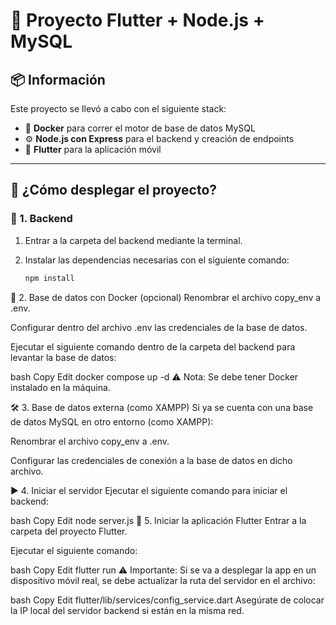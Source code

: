 # 📱 Proyecto Flutter + Node.js + MySQL

## 📦 Información

Este proyecto se llevó a cabo con el siguiente stack:

- 🐳 **Docker** para correr el motor de base de datos MySQL  
- ⚙️ **Node.js con Express** para el backend y creación de endpoints  
- 📱 **Flutter** para la aplicación móvil

---

## 🚀 ¿Cómo desplegar el proyecto?

### 🔧 1. Backend

1. Entrar a la carpeta del backend mediante la terminal.
2. Instalar las dependencias necesarias con el siguiente comando:

   ```bash
   npm install
🐳 2. Base de datos con Docker (opcional)
Renombrar el archivo copy_env a .env.

Configurar dentro del archivo .env las credenciales de la base de datos.

Ejecutar el siguiente comando dentro de la carpeta del backend para levantar la base de datos:

bash
Copy
Edit
docker compose up -d
⚠️ Nota: Se debe tener Docker instalado en la máquina.

🛠️ 3. Base de datos externa (como XAMPP)
Si ya se cuenta con una base de datos MySQL en otro entorno (como XAMPP):

Renombrar el archivo copy_env a .env.

Configurar las credenciales de conexión a la base de datos en dicho archivo.

▶️ 4. Iniciar el servidor
Ejecutar el siguiente comando para iniciar el backend:

bash
Copy
Edit
node server.js
📱 5. Iniciar la aplicación Flutter
Entrar a la carpeta del proyecto Flutter.

Ejecutar el siguiente comando:

bash
Copy
Edit
flutter run
⚠️ Importante: Si se va a desplegar la app en un dispositivo móvil real, se debe actualizar la ruta del servidor en el archivo:

bash
Copy
Edit
flutter/lib/services/config_service.dart
Asegúrate de colocar la IP local del servidor backend si están en la misma red.